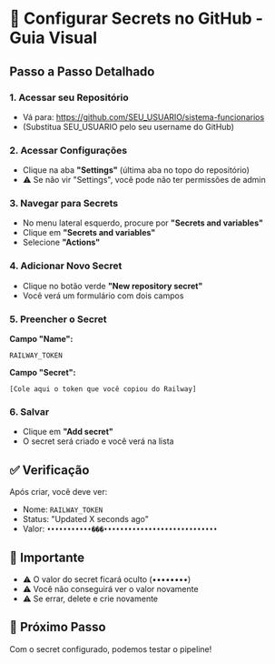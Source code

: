 # 🔐 Configurar Secrets no GitHub - Guia Visual

## Passo a Passo Detalhado

### 1. Acessar seu Repositório
- Vá para: https://github.com/SEU_USUARIO/sistema-funcionarios
- (Substitua SEU_USUARIO pelo seu username do GitHub)

### 2. Acessar Configurações
- Clique na aba **"Settings"** (última aba no topo do repositório)
- ⚠️ Se não vir "Settings", você pode não ter permissões de admin

### 3. Navegar para Secrets
- No menu lateral esquerdo, procure por **"Secrets and variables"**
- Clique em **"Secrets and variables"**
- Selecione **"Actions"**

### 4. Adicionar Novo Secret
- Clique no botão verde **"New repository secret"**
- Você verá um formulário com dois campos

### 5. Preencher o Secret
**Campo "Name":**
```
RAILWAY_TOKEN
```

**Campo "Secret":**
```
[Cole aqui o token que você copiou do Railway]
```

### 6. Salvar
- Clique em **"Add secret"**
- O secret será criado e você verá na lista

## ✅ Verificação
Após criar, você deve ver:
- Nome: `RAILWAY_TOKEN`
- Status: "Updated X seconds ago"
- Valor: `•••••••••••���••••••••••••••••••••••••••••`

## 🚨 Importante
- ⚠️ O valor do secret ficará oculto (••••••••)
- ⚠️ Você não conseguirá ver o valor novamente
- ⚠️ Se errar, delete e crie novamente

## 🎯 Próximo Passo
Com o secret configurado, podemos testar o pipeline!